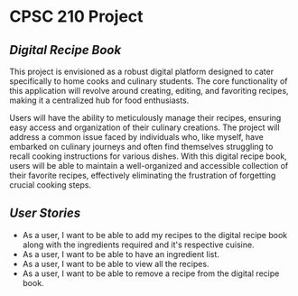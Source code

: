 # CPSC 210 Project

## *Digital Recipe Book*

This project is envisioned as a robust digital platform designed to cater specifically to 
home cooks and culinary students. The core functionality of this application will revolve around creating,
editing, and favoriting recipes, making it a centralized hub for food enthusiasts.

Users will have the ability to meticulously manage their recipes, ensuring easy access and 
organization of their culinary creations. The project will address a common issue faced by individuals 
who, like myself, have embarked on culinary journeys and often find themselves struggling to recall 
cooking instructions for various dishes. With this digital recipe book, users will be able to maintain 
a well-organized and accessible collection of their favorite recipes, effectively eliminating the 
frustration of forgetting crucial cooking steps.

## *User Stories*

- As a user, I want to be able to add my recipes to the digital recipe book along with the ingredients required
 and it's respective cuisine.
- As a user, I want to be able to have an ingredient list.
- As a user, I want to be able to view all the recipes.
- As a user, I want to be able to remove a recipe from the digital recipe book.

